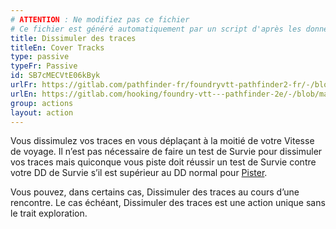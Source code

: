 ```yaml
---
# ATTENTION : Ne modifiez pas ce fichier
# Ce fichier est généré automatiquement par un script d'après les données du module Foundry VTT officiel et de sa traduction
title: Dissimuler des traces
titleEn: Cover Tracks
type: passive
typeFr: Passive
id: SB7cMECVtE06kByk
urlFr: https://gitlab.com/pathfinder-fr/foundryvtt-pathfinder2-fr/-/blob/master/data/actions/SB7cMECVtE06kByk.htm
urlEn: https://gitlab.com/hooking/foundry-vtt---pathfinder-2e/-/blob/master/packs/data/actions.db/cover-tracks.json
group: actions
layout: action
---
```

Vous dissimulez vos traces en vous déplaçant à la moitié de votre Vitesse de voyage. Il n’est pas nécessaire de faire un test de Survie pour dissimuler vos traces mais quiconque vous piste doit réussir un test de Survie contre votre DD de Survie s’il est supérieur au DD normal pour [Pister](pister.md).

Vous pouvez, dans certains cas, Dissimuler des traces au cours d’une rencontre. Le cas échéant, Dissimuler des traces est une action unique sans le trait exploration.


